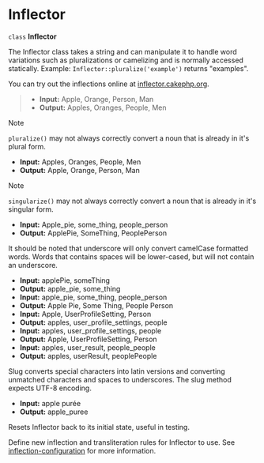 # Inflector

`class` **Inflector**

The Inflector class takes a string and can manipulate it to handle
word variations such as pluralizations or camelizing and is
normally accessed statically. Example:
`Inflector::pluralize('example')` returns "examples".

You can try out the inflections online at
[inflector.cakephp.org](https://inflector.cakephp.org/).

> - **Input:** Apple, Orange, Person, Man
> - **Output:** Apples, Oranges, People, Men

> [!NOTE]
> `pluralize()` may not always correctly convert a noun that is already in
> it's plural form.
>
> - **Input:** Apples, Oranges, People, Men
> - **Output:** Apple, Orange, Person, Man

> [!NOTE]
> `singularize()` may not always correctly convert a noun that is already in
> it's singular form.
>
> - **Input:** Apple_pie, some_thing, people_person
> - **Output:** ApplePie, SomeThing, PeoplePerson
>
> It should be noted that underscore will only convert camelCase
> formatted words. Words that contains spaces will be lower-cased,
> but will not contain an underscore.
>
> - **Input:** applePie, someThing
> - **Output:** apple_pie, some_thing
> - **Input:** apple_pie, some_thing, people_person
> - **Output:** Apple Pie, Some Thing, People Person
> - **Input:** Apple, UserProfileSetting, Person
> - **Output:** apples, user_profile_settings, people
> - **Input:** apples, user_profile_settings, people
> - **Output:** Apple, UserProfileSetting, Person
> - **Input:** apples, user_result, people_people
> - **Output:** apples, userResult, peoplePeople
>
> Slug converts special characters into latin versions and converting
> unmatched characters and spaces to underscores. The slug method
> expects UTF-8 encoding.
>
> - **Input:** apple purée
> - **Output:** apple_puree
>
> Resets Inflector back to its initial state, useful in testing.
>
> Define new inflection and transliteration rules for Inflector to use.
> See [inflection-configuration](#inflection-configuration) for more information.
